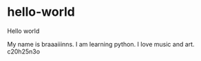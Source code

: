 # hello-world
Hello world

My name is braaaiiinns. I am learning python. I love music and art. c20h25n3o

<!--
$$$$$$\              $$$$$$\  $$$$$$$$\ $$$$$$$$\             $$\     $$\  $$$$$$\  $$\   $$\
\_$$  _|            $$  __$$\ $$  _____|$$  _____|            \$$\   $$  |$$  __$$\ $$ |  $$ |
  $$ |              $$ /  \__|$$ |      $$ |                   \$$\ $$  / $$ /  $$ |$$ |  $$ |
  $$ |              \$$$$$$\  $$$$$\    $$$$$\                  \$$$$  /  $$ |  $$ |$$ |  $$ |
  $$ |               \____$$\ $$  __|   $$  __|                  \$$  /   $$ |  $$ |$$ |  $$ |
  $$ |              $$\   $$ |$$ |      $$ |                      $$ |    $$ |  $$ |$$ |  $$ |
$$$$$$\             \$$$$$$  |$$$$$$$$\ $$$$$$$$\                 $$ |     $$$$$$  |\$$$$$$  |
\______|             \______/ \________|\________|                \__|     \______/  \______/



	........................MMMM......................,MMMD ........................
	......................MMMMMMM.....................MMMMMMM.......................
	....................MMMMMMMMM........MMMMM, ..... MMMMMMMMM.....................
	.................NMMMMMMMMMMM ......MMMMMMM...... MMMMMMMMMMMM. ................
	...............MMMMMMMMMMMMMM.......MMMMMMM.......MMMMMMMMMMMMMM................
	.............MMMMMMMMMMMMMMM.........MMMMM........$MMMMMMMMMMMMMMM ............
	...........,MMMMMMMMMMMMMMM............  ...........MMMMMMMMMMMMMMM:............
	..........MMMMMMMMMMMMMMMM. ........................ MMMMMMMMMMMMMMMM...........
	.........MMMMMMMMMMMMMMI  .............  ............ .$MMMMMMMMMMMMMM .........
	.......,MMMMMMMMMMMMM.  ............MMMMMMM.............. MMMMMMMMMMMMM=........
	......~MMMMMMMMMMMM................MMMMMMMMM ...............MMMMMMMMMMMMI.......
	.....=MMMMMMMMMMM..........MM.....MMMMMMMMMMM... MMM..........MMMMMMMMMMM7 .....
	.....MMMMMMMMMM..........MMMMM ...DMMMMMMMMMM...OMMMMM ........ MMMMMMMMMM: ....
	....MMMMMMMMMO ........MMMMMMMD....MMMMMMMMM....MMMMMMMM.........IMMMMMMMMM.....
	...MMMMMMMMM.........MMMMMMMMMM.....MMMMMMM ....MMMMMMMMMM........ MMMMMMMMM....
	..DMMMMMMMM. ......MMMMMMMMMMMM ................MMMMMMMMMMMM........MMMMMMMMM ..
	..MMMMMMMM...... .MMMMMMMMMMMM .................8MMMMMMMMMMMM........MMMMMMMM...
	.MMMMMMMM.......MMMMMMMMMMMMM,...................8MMMMMMMMMMMMM ......MMMMMMMM..
	.MMMMMMM ......MMMMMMMMMMMMM...................... MMMMMMMMMMMMM...... MMMMMMM..
	IMMMMMMN  . . MMMMMMMMMMMM: ........................:MMMMMMMMMMMM......7MMMMMMD
	MMMMMMM . .  MMMMMMMMMMM~..............  .............,MMMMMMMMMMM .....MMMMMMM.
	MMMMMM:. .. MMMMMMMMMM?...........MMMMMMMMMMM...........+MMMMMMMMMM......MMMMMM.
	MMMMMM  . .:MMMMMMMMM ...... .MMMMMMMMMMMMMMMMMMM.. ......MMMMMMMMM+.... MMMMMM.
	MMMMMN. .  MMMMMMMM=.......MMMMMMMMMMMMMMMMMMMMMMMMM. .....,MMMMMMMM.....ZMMMMM:
	MMMMM.....MMMMMMMM ......MMMMMMMMMMMMMMMMMMMMMMMMMMMMM...... MMMMMMMM.....MMMMMZ
	MMMMM.. ..MMMMMMM......~MMMMMMMMMMMMMMMMMMMMMMMMMMMMMMM?......MMMMMMM ... MMMMMZ
	MMMMM.. . MMMMMMZ.....MMMMMMMMMMMMMMMMMMMMMMMMMMMMMMMMMMM.....?MMMMMM~....MMMMM~
	MMMMM... MMMMMMM.....MMMMMMMMMMMM~...........~MMMMMMMMMMMM.....MMMMMMM....MMMMM.
	MMMMM....MMMMMM.....MMMMMMMMMM.................. MMMMMMMMMM ....MMMMMM ...MMMMM
	MMMMM.. .MMMMMM....DMMMMMMMM. .....................MMMMMMMMN....MMMMMM....MMMMM
	8MMMM... MMMMM=....MMMMMMM+ ........................+MMMMMMM.... MMMMM ...MMMMM
	.MMMM..  MMMMM ...MMMMMMM............NMMMN. ..........MMMMMMM .. MMMMM .. MMMM .
	.MMMM7...MMMMM....MMMMMM.........MMMMMMMMMMMMM....... .MMMMMM .. MMMMM...,MMMM..
	..MMMM. .MMMMM .. MMMMM.......+MMMMMMMMMMMMMMMMM7......,MMMMM .. MMMMM.. MMMM...
	..NMMM....MMMM....MMMMM..... MMMMMMMMMMMMMMMMMMMMM..... MMMMM, ..MMMM:.. MMMM...
	...MMMM...MMMM...:MMMM. ....MMMMMMMMMMMMMMMMMMMMMMM .....MMMM:...MMMM...MMMM....
	....MMM,. DMMM? ..MMMM ....MMMMMMMMN ......NMMMMMMMM.... MMMM...,MMMM...MMM.....
	.....MMM. .MMMM...MMMM....MMMMMMM. ......... ,MMMMMMM... MMMM...MMMM...MMM,.....
	......MMM...MMM . MMMM .. MMMMMN...............8MMMMM... MMMM...MMM...MMM=......
	.......MMM .OMMM...MMM....MMMMM.................DMMMM... MMM,..MMMN .MMM:.......
	........MMN .MMM8..MMM....MMMM.................. MMMM....MMM..ZMMM..MMM ........
	.........MMM..MMM:. MMM...MMMM.................. MMMM...MMM...MMM..MMM .........
	..........$MM .?MM: .MM:. MMMM...................MMMM..:MM..,MMZ .MMN...........
	............MMM ,MM$..MM . MMM ................. MMM...MM..+MM,.8MM.............
	..............M. MMM .MM..~MM...................MM?..MM..MMM  MM. ..............
	................MM..MM$.MMZ..MM ................MM,.$MM.?MM  MM ................
	..................MM: MM7 MM. MM...............MM..MM.+MM. MN...................
	....................,MM.,MM.8M  MM.......... MM  MD.MM:.MM:.....................
	........................MM, MM =MO.$MZ...ZMZ.OM=.MM .MM ........................
	............................IMM,.8MM=. ...~MMD..MMZ ............................
	.....................................+ZDZ?. ....................................


      ___                 /\__\     /\  \         /\__\         /\  \                  |\__\         /\  \         /\__\
     /\  \               /:/  /    /::\  \       /:/  /        /::\  \                 |:|  |       /::\  \       /:/  /
     \:\  \             /:/  /    /:/\:\  \     /:/  /        /:/\:\  \                |:|  |      /:/\:\  \     /:/  /
     /::\__\           /:/  /    /:/  \:\  \   /:/__/  ___   /::\~\:\  \               |:|__|__   /:/  \:\  \   /:/  /  ___
  __/:/\/__/          /:/__/    /:/__/ \:\__\  |:|  | /\__\ /:/\:\ \:\__\              /::::\__\ /:/__/ \:\__\ /:/__/  /\__\
 /\/:/  /             \:\  \    \:\  \ /:/  /  |:|  |/:/  / \:\~\:\ \/__/             /:/~~/~    \:\  \ /:/  / \:\  \ /:/  /
 \::/__/               \:\  \    \:\  /:/  /   |:|__/:/  /   \:\ \:\__\              /:/  /       \:\  /:/  /   \:\  /:/  /
  \:\__\                \:\  \    \:\/:/  /     \::::/__/     \:\ \/__/              \/__/         \:\/:/  /     \:\/:/  /
   \/__/                 \:\__\    \::/  /       ~~~~          \:\__\                               \::/  /       \::/  /
                          \/__/     \/__/                       \/__/                                \/__/         \/__/
-->
